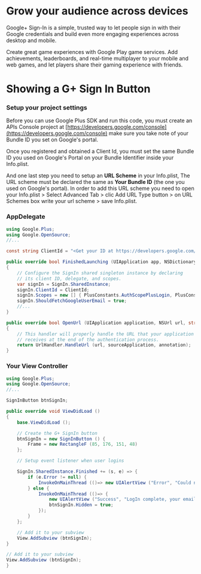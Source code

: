 Grow your audience across devices
=================================
Google+ Sign-In is a simple, trusted way to let people sign in with their Google credentials and build even more engaging experiences across desktop and mobile.

Create great game experiences with Google Play game services. Add achievements, leaderboards, and real-time multiplayer to your mobile and web games, and let players share their gaming experience with friends.

Showing a G+ Sign In Button
===========================
### Setup your project settings

Before you can use Google Plus SDK and run this code, you must create an APIs Console project at [https://developers.google.com/console](https://developers.google.com/console) make sure you take note of your Bundle ID you set on Google's portal.

Once you registered and obtained a Client Id, you must set the same Bundle ID you used on Google's Portal on your Bundle Identifier inside your Info.plist.

And one last step you need to setup an **URL Scheme** in your Info.plist, The URL scheme must be declared the same as **Your Bundle ID** (the one you used on Google's portal). In order to add this URL scheme you need to open your Info.plist > Select Advanced Tab > clic Add URL Type button > on URL Schemes box write your url scheme > save Info.plist.

### AppDelegate

```csharp
using Google.Plus;
using Google.OpenSource;
//...

const string ClientId = "<Get your ID at https://developers.google.com/console>";

public override bool FinishedLaunching (UIApplication app, NSDictionary options)
{
	// Configure the SignIn shared singleton instance by declaring 
	// its client ID, delegate, and scopes.
	var signIn = SignIn.SharedInstance;
	signIn.ClientId = ClientId;
	signIn.Scopes = new [] { PlusConstants.AuthScopePlusLogin, PlusConstants.AuthScopePlusMe };
	signIn.ShouldFetchGoogleUserEmail = true;
	//...
}

public override bool OpenUrl (UIApplication application, NSUrl url, string sourceApplication, NSObject annotation)
{
	// This handler will properly handle the URL that your application 
	// receives at the end of the authentication process.
	return UrlHandler.HandleUrl (url, sourceApplication, annotation);
}
```

### Your View Controller

```csharp
using Google.Plus;
using Google.OpenSource;
//...

SignInButton btnSignIn;

public override void ViewDidLoad ()
{
	base.ViewDidLoad ();

	// Create the G+ SignIn button
	btnSignIn = new SignInButton () {
		Frame = new RectangleF (85, 176, 151, 48)
	};

	// Setup event listener when user logins

	SignIn.SharedInstance.Finished += (s, e) => {
		if (e.Error != null) {
			InvokeOnMainThread (()=> new UIAlertView ("Error", "Could not sign in.\nError: " + e.Error.Description, null, "Ok", null).Show ());
		} else {
			InvokeOnMainThread (()=> {
				new UIAlertView ("Success", "LogIn complete, your email is: " + SignIn.SharedInstance.UserEmail, null, "Ok", null).Show ();
				btnSignIn.Hidden = true;
			});
		}
	};

	// Add it to your subview
	View.AddSubview (btnSignIn);
}

// Add it to your subview
View.AddSubview (btnSignIn);
}
```